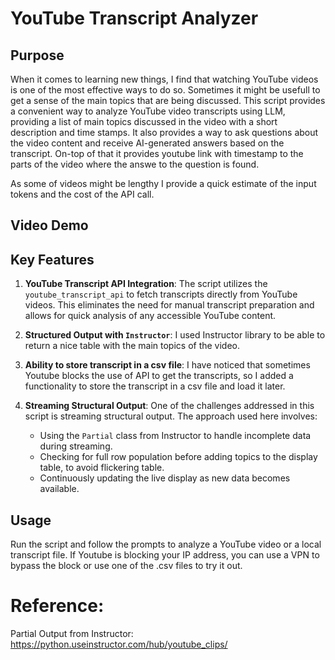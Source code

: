 # YouTube Transcript Analyzer

##  Purpose
When it comes to learning new things, I find that watching YouTube videos is one of the most effective ways to do so. Sometimes it might be usefull to get a sense of the main topics that are being discussed. This script provides a convenient way to analyze YouTube video transcripts using LLM, providing a list of main topics discussed in the video with a short description and time stamps. It also provides a way to ask questions about the video content and receive AI-generated answers based on the transcript. On-top of that it provides youtube link with timestamp to the parts of the video where the answe to the question is found.

As some of videos might be lengthy I provide a quick estimate of the input tokens and the cost of the API call.

## Video Demo


## Key Features

1.  **YouTube Transcript API Integration**: The script utilizes the `youtube_transcript_api` to fetch transcripts directly from YouTube videos. This eliminates the need for manual transcript preparation and allows for quick analysis of any accessible YouTube content.

2. **Structured Output with `Instructor`**: I used Instructor library to be able to return a nice table with the main topics of the video.
 
3. **Ability to store transcript in a csv file**: I have noticed that sometimes Youtube blocks the use of API to get the transcripts, so I added a functionality to store the transcript in a csv file and load it later.

4. **Streaming Structural Output**: One of the challenges addressed in this script is streaming structural output. The approach used here involves:
   - Using the `Partial` class from Instructor to handle incomplete data during streaming.
   - Checking for full row population before adding topics to the display table, to avoid flickering table.
   - Continuously updating the live display as new data becomes available.

## Usage

Run the script and follow the prompts to analyze a YouTube video or a local transcript file. If Youtube is blocking your IP address, you can use a VPN to bypass the block or use one of the .csv files to try it out.

# Reference: 

Partial Output from Instructor: https://python.useinstructor.com/hub/youtube_clips/